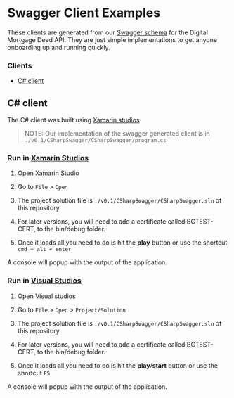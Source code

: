# Swagger Client Examples

These clients are generated from our [Swagger schema](http://editor.swagger.io/#/?import=https://raw.githubusercontent.com/LandRegistry/dm-deed-api/develop/application/deed/schemas/deed-api.json) for the Digital Mortgage Deed API. They are just simple implementations to get anyone onboarding up and running quickly.

### Clients

- [C# client](#c-client)

## C\# client

The C\# client was built using [Xamarin studios](https://xamarin.com/)

> NOTE: Our implementation of the swagger generated client is in ``` ./v0.1/CSharpSwagger/CSharpSwagger/program.cs ```

### Run in [Xamarin Studios](https://xamarin.com/)

1. Open Xamarin Studio

2. Go to ``` File ``` > ``` Open ```

3. The project solution file is ``` ./v0.1/CSharpSwagger/CSharpSwagger.sln ``` of this repository

4. For later versions, you will need to add a certificate called BGTEST-CERT, to the bin/debug folder.

5. Once it loads all you need to do is hit the **play** button or use the shortcut ``` cmd + alt + enter ```

A console will popup with the output of the application.

### Run in [Visual Studios](https://www.visualstudio.com/)

1. Open Visual studios

2. Go to ``` File ``` > ``` Open ``` > ``` Project/Solution ```

3. The project solution file is ``` ./v0.1/CSharpSwagger/CSharpSwagger.sln ``` of this repository

4. For later versions, you will need to add a certificate called BGTEST-CERT, to the bin/debug folder.

5. Once it loads all you need to do is hit the **play**/**start** button or use the shortcut ``` F5 ```

A console will popup with the output of the application.
